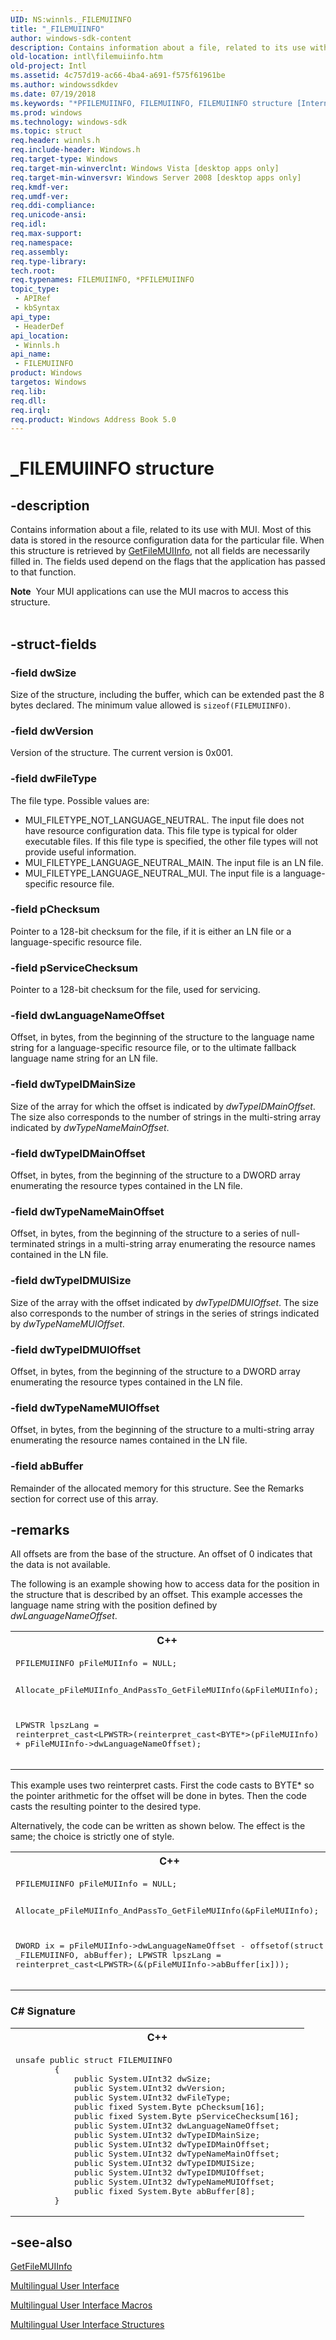 ```yaml
---
UID: NS:winnls._FILEMUIINFO
title: "_FILEMUIINFO"
author: windows-sdk-content
description: Contains information about a file, related to its use with MUI.
old-location: intl\filemuiinfo.htm
old-project: Intl
ms.assetid: 4c757d19-ac66-4ba4-a691-f575f61961be
ms.author: windowssdkdev
ms.date: 07/19/2018
ms.keywords: "*PFILEMUIINFO, FILEMUIINFO, FILEMUIINFO structure [Internationalization for Windows Applications], PFILEMUIINFO, PFILEMUIINFO structure pointer [Internationalization for Windows Applications], _FILEMUIINFO, _win32_FILEMUIINFO, intl.filemuiinfo, winnls/FILEMUIINFO, winnls/PFILEMUIINFO"
ms.prod: windows
ms.technology: windows-sdk
ms.topic: struct
req.header: winnls.h
req.include-header: Windows.h
req.target-type: Windows
req.target-min-winverclnt: Windows Vista [desktop apps only]
req.target-min-winversvr: Windows Server 2008 [desktop apps only]
req.kmdf-ver: 
req.umdf-ver: 
req.ddi-compliance: 
req.unicode-ansi: 
req.idl: 
req.max-support: 
req.namespace: 
req.assembly: 
req.type-library: 
tech.root: 
req.typenames: FILEMUIINFO, *PFILEMUIINFO
topic_type:
 - APIRef
 - kbSyntax
api_type:
 - HeaderDef
api_location:
 - Winnls.h
api_name:
 - FILEMUIINFO
product: Windows
targetos: Windows
req.lib: 
req.dll: 
req.irql: 
req.product: Windows Address Book 5.0
---
```


# _FILEMUIINFO structure


## -description



Contains information about a file, related to its use with MUI. Most of this data is stored in the resource configuration data for the particular file. When this structure is retrieved by <a href="https://msdn.microsoft.com/df1eee13-012a-47e6-a6de-8ddb8ecc6036">GetFileMUIInfo</a>, not all fields are necessarily filled in. The fields used depend on the flags that the application has passed to that function.


<div class="alert"><b>Note</b>  Your MUI applications can use the MUI macros to access this structure.</div>
<div> </div>





## -struct-fields




### -field dwSize

Size of the structure, including the buffer, which can be extended past the 8 bytes declared. The minimum value allowed is <code>sizeof(FILEMUIINFO)</code>.


### -field dwVersion

Version of the structure. The current version is 0x001.


### -field dwFileType

The file type. Possible values are:

<ul>
<li>MUI_FILETYPE_NOT_LANGUAGE_NEUTRAL. The input file does not have resource configuration data. This file type is typical for older executable files. If this file type is specified, the other file types will not provide useful information.</li>
<li>MUI_FILETYPE_LANGUAGE_NEUTRAL_MAIN. The input file is an LN file.</li>
<li>MUI_FILETYPE_LANGUAGE_NEUTRAL_MUI. The input file is a language-specific resource file.</li>
</ul>

### -field pChecksum

Pointer to a 128-bit checksum for the file, if it is either an LN file or a language-specific resource file.


### -field pServiceChecksum

Pointer to a 128-bit checksum for the file, used for servicing.


### -field dwLanguageNameOffset

Offset, in bytes, from the beginning of the structure to the language name string for a language-specific resource file, or to the ultimate fallback language name string for an LN file.


### -field dwTypeIDMainSize

Size of the array for which the offset is indicated by <i>dwTypeIDMainOffset</i>. The size also corresponds to the number of strings in the multi-string array indicated by <i>dwTypeNameMainOffset</i>.


### -field dwTypeIDMainOffset

Offset, in bytes, from the beginning of the structure to a DWORD array enumerating the resource types contained in the LN file.


### -field dwTypeNameMainOffset

Offset, in bytes, from the beginning of the structure to a series of null-terminated strings in a multi-string array enumerating the resource names contained in the LN file.


### -field dwTypeIDMUISize

Size of the array with the offset indicated by <i>dwTypeIDMUIOffset</i>. The size also corresponds to the number of strings in the series of strings indicated by <i>dwTypeNameMUIOffset</i>.


### -field dwTypeIDMUIOffset

Offset, in bytes, from the beginning of the structure to a DWORD array enumerating the resource types contained in the LN file.


### -field dwTypeNameMUIOffset

Offset, in bytes, from the beginning of the structure to a multi-string array enumerating the resource names contained in the LN file.


### -field abBuffer

Remainder of the allocated memory for this structure. See the Remarks section for correct use of this array.


## -remarks



All offsets are from the base of the structure. An offset of 0 indicates that the data is not available.

The following is an example showing how to access data for the position in the structure that is described by an offset. This example accesses the language name string with the position defined by <i>dwLanguageNameOffset</i>.

<div class="code"><span codelanguage="ManagedCPlusPlus"><table>
<tr>
<th>C++</th>
</tr>
<tr>
<td>
<pre>PFILEMUIINFO pFileMUIInfo = NULL;

Allocate_pFileMUIInfo_AndPassTo_GetFileMUIInfo(&amp;pFileMUIInfo);

LPWSTR lpszLang = reinterpret_cast&lt;LPWSTR&gt;(reinterpret_cast&lt;BYTE*&gt;(pFileMUIInfo) + pFileMUIInfo-&gt;dwLanguageNameOffset);
</pre>
</td>
</tr>
</table></span></div>
This example uses two reinterpret casts. First the code casts to BYTE* so the pointer arithmetic for the offset will be done in bytes. Then the code casts the resulting pointer to the desired type.

Alternatively, the code can be written as shown below. The effect is the same; the choice is strictly one of style.

<div class="code"><span codelanguage="ManagedCPlusPlus"><table>
<tr>
<th>C++</th>
</tr>
<tr>
<td>
<pre>PFILEMUIINFO pFileMUIInfo = NULL;

Allocate_pFileMUIInfo_AndPassTo_GetFileMUIInfo(&amp;pFileMUIInfo);

DWORD ix = pFileMUIInfo-&gt;dwLanguageNameOffset - offsetof(struct _FILEMUIINFO, abBuffer);
LPWSTR lpszLang = reinterpret_cast&lt;LPWSTR&gt;(&amp;(pFileMUIInfo-&gt;abBuffer[ix]));
</pre>
</td>
</tr>
</table></span></div>
<h3><a id="C__Signature"></a><a id="c__signature"></a><a id="C__SIGNATURE"></a>C# Signature</h3>
<div class="code"><span codelanguage="ManagedCPlusPlus"><table>
<tr>
<th>C++</th>
</tr>
<tr>
<td>
<pre>unsafe public struct FILEMUIINFO
        {
            public System.UInt32 dwSize;
            public System.UInt32 dwVersion;
            public System.UInt32 dwFileType;
            public fixed System.Byte pChecksum[16];
            public fixed System.Byte pServiceChecksum[16];
            public System.UInt32 dwLanguageNameOffset;
            public System.UInt32 dwTypeIDMainSize;
            public System.UInt32 dwTypeIDMainOffset;
            public System.UInt32 dwTypeNameMainOffset;
            public System.UInt32 dwTypeIDMUISize;
            public System.UInt32 dwTypeIDMUIOffset;
            public System.UInt32 dwTypeNameMUIOffset;
            public fixed System.Byte abBuffer[8];
        }
</pre>
</td>
</tr>
</table></span></div>



## -see-also




<a href="https://msdn.microsoft.com/df1eee13-012a-47e6-a6de-8ddb8ecc6036">GetFileMUIInfo</a>



<a href="https://msdn.microsoft.com/2980365c-5a83-4c0f-aa37-e212ec9f0408">Multilingual User Interface</a>



<a href="https://msdn.microsoft.com/d910d922-33f5-48ff-be0a-1ac11a13383a">Multilingual User Interface Macros</a>



<a href="https://msdn.microsoft.com/6b2f88f9-e6e8-4997-ba71-be6d8be9a1a1">Multilingual User Interface Structures</a>
 

 

